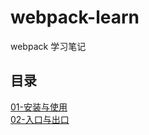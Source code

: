 # webpack-learn

webpack 学习笔记

## 目录 

[01-安装与使用](/markdown/01-安装与使用)  
[02-入口与出口](/markdown/02-入口与出口)